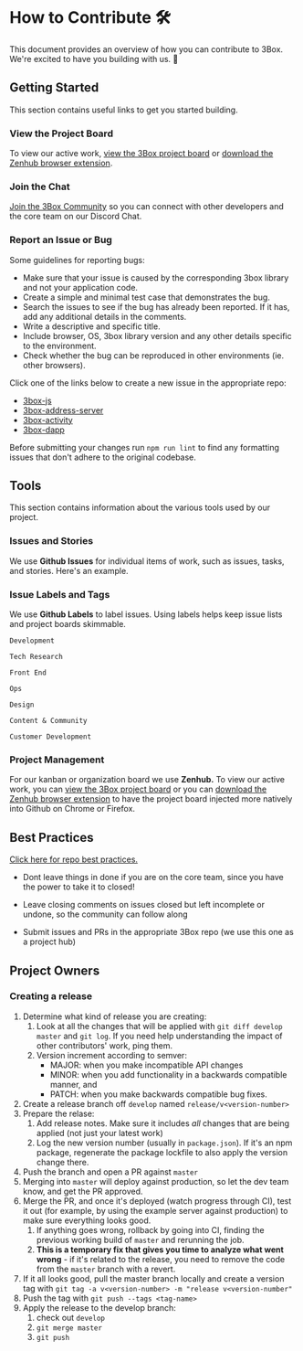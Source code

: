 # How to Contribute 🛠️

This document provides an overview of how you can contribute to 3Box. We're excited to have you building with us. 🎉

## Getting Started
This section contains useful links to get you started building.

### View the Project Board

To view our active work, [view the 3Box project board](https://app.zenhub.com/workspace/o/uport-project/3box/boards?repos=139279908,146687169,146688532,145592766,145133349) or [download the Zenhub browser extension](https://www.zenhub.com/extension).

### Join the Chat

[Join the 3Box Community](https://mailchi.mp/c671ca2b8093/3box) so you can connect with other developers and the core team on our Discord Chat.

### Report an Issue or Bug

Some guidelines for reporting bugs:

- Make sure that your issue is caused by the corresponding 3box library and not your application code.
- Create a simple and minimal test case that demonstrates the bug.
- Search the issues to see if the bug has already been reported. If it has, add any additional details in the comments.
- Write a descriptive and specific title.
- Include browser, OS, 3box library version and any other details specific to the environment.
- Check whether the bug can be reproduced in other environments (ie. other browsers).

Click one of the links below to create a new issue in the appropriate repo:

* [3box-js](https://github.com/3box/3box-js/issues/new?template=bug_report.md)
* [3box-address-server](https://github.com/3box/3box-address-server/issues/new?template=bug_report.md)
* [3box-activity](https://github.com/3box/3box-activity/issues/new?template=bug_report.md)
* [3box-dapp](https://github.com/3box/3box-dapp/issues/new?template=bug_report.md)

Before submitting your changes run `npm run lint` to find any formatting issues that don't adhere to the original codebase.

## Tools
This section contains information about the various tools used by our project.

### Issues and Stories
We use **Github Issues** for individual items of work, such as issues, tasks, and stories. Here's an example.

### Issue Labels and Tags
We use **Github Labels** to label issues. Using labels helps keep issue lists and project boards skimmable.

`Development`

`Tech Research`

`Front End`

`Ops`

`Design`

`Content & Community`

`Customer Development`


### Project Management
For our kanban or organization board we use **Zenhub.**
To view our active work, you can [view the 3Box project board](https://app.zenhub.com/workspace/o/uport-project/3box/boards?repos=139279908,146687169,146688532,145592766,145133349)
or you can [download the Zenhub browser extension](https://www.zenhub.com/extension) to have the project board injected more natively into Github on Chrome or Firefox.

## Best Practices

[Click here for repo best practices.](./devops/repo-best-practices.md)

* Dont leave things in done if you are on the core team, since you have the power to take it to closed!

* Leave closing comments on issues closed but left incomplete or undone, so the community can follow along

* Submit issues and PRs in the appropriate 3Box repo (we use this one as a project hub)

## Project Owners

### Creating a release

1. Determine what kind of release you are creating:
    1. Look at all the changes that will be applied with `git diff develop master` and `git log`. If you need help understanding the impact of other contributors' work, ping them.
    2. Version increment according to semver:
        - MAJOR: when you make incompatible API changes
        - MINOR: when you add functionality in a backwards compatible manner, and
        - PATCH: when you make backwards compatible bug fixes.
2. Create a release branch off `develop` named `release/v<version-number>`
3. Prepare the relase:
    1. Add release notes. Make sure it includes *all* changes that are being applied (not just your latest work)
    2. Log the new version number (usually in `package.json`). If it's an npm package, regenerate the package lockfile to also apply the version change there.
4. Push the branch and open a PR against `master`
5. Merging into `master` will deploy against production, so let the dev team know, and get the PR approved.
6. Merge the PR, and once it's deployed (watch progress through CI), test it out (for example, by using the example server against production) to make sure everything looks good.
    1. If anything goes wrong, rollback by going into CI, finding the previous working build of `master` and rerunning the job.
    2. **This is a temporary fix that gives you time to analyze what went wrong** - if it's related to the release, you need to remove the code from the `master` branch with a revert.
7. If it all looks good, pull the master branch locally and create a version tag with `git tag -a v<version-number> -m "release v<version-number"`
8. Push the tag with `git push --tags <tag-name>`
9. Apply the release to the develop branch:
    1. check out `develop`
    2. `git merge master`
    3. `git push`
